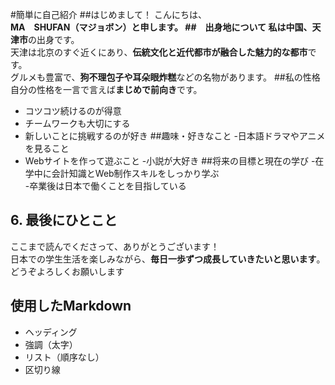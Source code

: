 #簡単に自己紹介
##はじめまして！
こんにちは、**MA　SHUFAN（マジョボン）**と申します。
##　出身地について
私は**中国、天津市**の出身です。  
天津は北京のすぐ近くにあり、**伝統文化と近代都市が融合した魅力的な都市**です。  
グルメも豊富で、**狗不理包子や耳朵眼炸糕**などの名物があります。
##私の性格
自分の性格を一言で言えば**まじめで前向き**です。  
- コツコツ続けるのが得意  
- チームワークも大切にする  
- 新しいことに挑戦するのが好き
##趣味・好きなこと
-日本語ドラマやアニメを見ること  
- Webサイトを作って遊ぶこと
-小説が大好き
##将来の目標と現在の学び
-在学中に会計知識とWeb制作スキルをしっかり学ぶ  
-卒業後は日本で働くことを目指している  
## 6. 最後にひとこと
ここまで読んでくださって、ありがとうございます！  
日本での学生生活を楽しみながら、**毎日一歩ずつ成長していきたいと思います**。  
どうぞよろしくお願いします 
## 使用したMarkdown
- ヘッディング  
- 強調（太字）  
- リスト（順序なし）  
- 区切り線  
